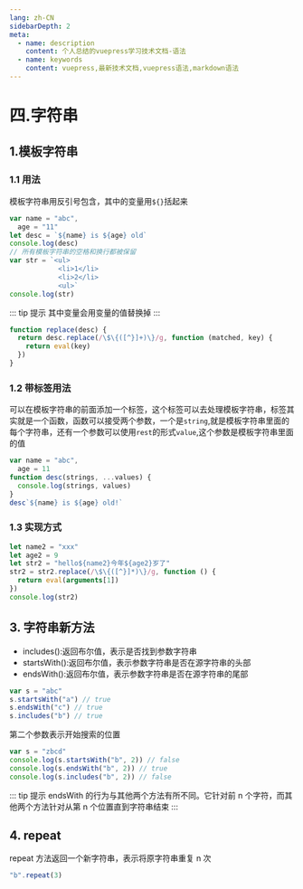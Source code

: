 ```yaml
---
lang: zh-CN
sidebarDepth: 2
meta:
  - name: description
    content: 个人总结的vuepress学习技术文档-语法
  - name: keywords
    content: vuepress,最新技术文档,vuepress语法,markdown语法
---
```


# 四.字符串

## 1.模板字符串

### 1.1 用法

模板字符串用反引号包含，其中的变量用`${}`括起来

```js
var name = "abc",
  age = "11"
let desc = `${name} is ${age} old`
console.log(desc)
// 所有模板字符串的空格和换行都被保留
var str = `<ul>
            <li>1</li>
            <li>2</li>
            <ul>`
console.log(str)
```

::: tip 提示
其中变量会用变量的值替换掉
:::

```js
function replace(desc) {
  return desc.replace(/\$\{([^}]+)\}/g, function (matched, key) {
    return eval(key)
  })
}
```

### 1.2 带标签用法

可以在模板字符串的前面添加一个标签，这个标签可以去处理模板字符串，标签其实就是一个函数，函数可以接受两个参数，一个是`string`,就是模板字符串里面的每个字符串，还有一个参数可以使用`rest`的形式`value`,这个参数是模板字符串里面的值

```js
var name = "abc",
  age = 11
function desc(strings, ...values) {
  console.log(strings, values)
}
desc`${name} is ${age} old!`
```

### 1.3 实现方式

```js
let name2 = "xxx"
let age2 = 9
let str2 = "hello${name2}今年${age2}岁了"
str2 = str2.replace(/\$\{([^}]*)\}/g, function () {
  return eval(arguments[1])
})
console.log(str2)
```

## 3. 字符串新方法

- includes():返回布尔值，表示是否找到参数字符串
- startsWith():返回布尔值，表示参数字符串是否在源字符串的头部
- endsWith():返回布尔值，表示参数字符串是否在源字符串的尾部

```js
var s = "abc"
s.startsWith("a") // true
s.endsWith("c") // true
s.includes("b") // true
```

第二个参数表示开始搜索的位置

```js
var s = "zbcd"
console.log(s.startsWith("b", 2)) // false
console.log(s.endsWith("b", 2)) // true
console.log(s.includes("b", 2)) // false
```

::: tip 提示
endsWith 的行为与其他两个方法有所不同。它针对前 n 个字符，而其他两个方法针对从第 n 个位置直到字符串结束
:::

## 4. repeat

repeat 方法返回一个新字符串，表示将原字符串重复 n 次

```js
"b".repeat(3)
```

